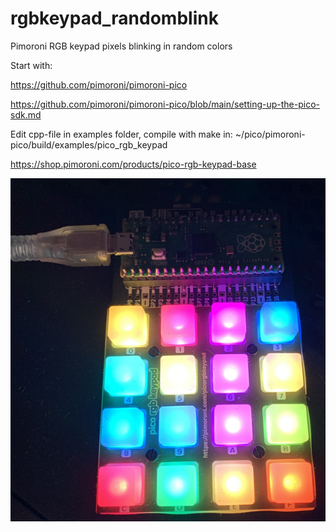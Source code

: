 # rgbkeypad_randomblink
Pimoroni RGB keypad pixels blinking in random colors

Start with:

https://github.com/pimoroni/pimoroni-pico

https://github.com/pimoroni/pimoroni-pico/blob/main/setting-up-the-pico-sdk.md

Edit cpp-file in examples folder, compile with make in: ~/pico/pimoroni-pico/build/examples/pico_rgb_keypad

https://shop.pimoroni.com/products/pico-rgb-keypad-base

![Image of RGB keypad](https://github.com/sigmaeo/rgbkeypad_randomblink/blob/main/rgbkeypad_random.png)
